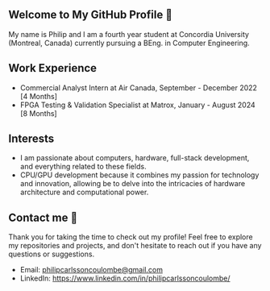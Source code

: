 ## Welcome to My GitHub Profile 👋
My name is Philip and I am a fourth year student at Concordia University (Montreal, Canada) currently pursuing a BEng. in Computer Engineering.

## Work Experience
- Commercial Analyst Intern at Air Canada, September - December 2022 [4 Months]
- FPGA Testing & Validation Specialist at Matrox, January - August 2024 [8 Months]

## Interests
- I am passionate about computers, hardware, full-stack development, and everything related to these fields.
- CPU/GPU development  because it combines my passion for technology and innovation, allowing be to delve into the intricacies of hardware architecture and computational power.

## Contact me  💬
Thank you for taking the time to check out my profile! Feel free to explore my repositories and projects, and don't hesitate to reach out if you have any questions or suggestions.
- Email: philipcarlssoncoulombe@gmail.com 
- LinkedIn: https://www.linkedin.com/in/philipcarlssoncoulombe/
